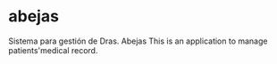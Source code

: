 # abejas
Sistema para gestión de Dras. Abejas
This is an application to manage patients'medical record.
